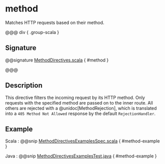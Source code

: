 # method

Matches HTTP requests based on their method.

@@@ div { .group-scala }

## Signature

@@signature [MethodDirectives.scala]($akka-http$/akka-http/src/main/scala/akka/http/scaladsl/server/directives/MethodDirectives.scala) { #method }

@@@

## Description

This directive filters the incoming request by its HTTP method. Only requests with
the specified method are passed on to the inner route. All others are rejected with a
@unidoc[MethodRejection], which is translated into a `405 Method Not Allowed` response
by the default `RejectionHandler`.

## Example

Scala
:  @@snip [MethodDirectivesExamplesSpec.scala]($test$/scala/docs/http/scaladsl/server/directives/MethodDirectivesExamplesSpec.scala) { #method-example }

Java
:  @@snip [MethodDirectivesExamplesTest.java]($test$/java/docs/http/javadsl/server/directives/MethodDirectivesExamplesTest.java) { #method-example }
